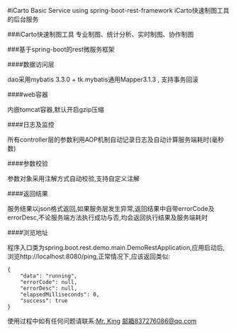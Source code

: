 #iCarto Basic Service using spring-boot-rest-framework
iCarto快速制图工具的后台服务

###iCarto快速制图工具
专业制图、统计分析、实时制图、协作制图

###基于spring-boot的rest微服务框架

####数据访问层

dao采用mybatis 3.3.0 + tk.mybatis通用Mapper3.1.3 , 支持事务回滚

####web容器

内嵌tomcat容器,默认开启gzip压缩

####日志及监控

所有controller层的参数利用AOP机制自动记录日志及自动计算服务端耗时(毫秒数)

####参数校验

参数对象采用注解方式自动校验,支持自定义注解

####返回结果

服务结果以json格式返回,如果服务层发生异常,返回结果中自带errorCode及errorDesc,不论服务端方法执行成功与否,均会返回执行结果及服务端耗时

####浏览地址

程序入口类为spring.boot.rest.demo.main.DemoRestApplication,应用启动后,浏览http://localhost:8080/ping,正常情况下,应该返回类似:

    {
        "data": "running",
        "errorCode": null,
        "errorDesc": null,
        "elapsedMilliseconds": ​0,
        "success": true
    }


使用过程中如有任何问题请联系:[Mr. King](http://owesome.top "http://owesome.top")
 邮箱837276086@qq.com